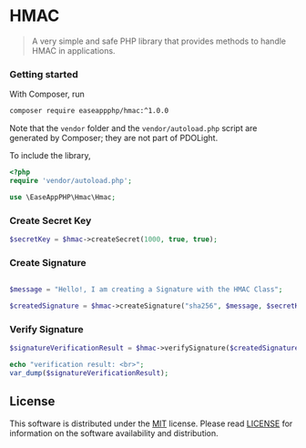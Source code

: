 # HMAC
> A very simple and safe PHP library that provides methods to handle HMAC in applications.


### Getting started
With Composer, run

```sh
composer require easeappphp/hmac:^1.0.0
```

Note that the `vendor` folder and the `vendor/autoload.php` script are generated by Composer; they are not part of PDOLight.

To include the library,

```php
<?php
require 'vendor/autoload.php';

use \EaseAppPHP\Hmac\Hmac;
```

### Create Secret Key

```php
$secretKey = $hmac->createSecret(1000, true, true);
```

### Create Signature

```php

$message = "Hello!, I am creating a Signature with the HMAC Class";

$createdSignature = $hmac->createSignature("sha256", $message, $secretKey, true, true);
```

### Verify Signature

```php
$signatureVerificationResult = $hmac->verifySignature($createdSignature, $userSuppliedSignature);

echo "verification result: <br>";
var_dump($signatureVerificationResult);
```

## License
This software is distributed under the [MIT](https://opensource.org/licenses/MIT) license. Please read [LICENSE](https://github.com/easeappphp/PDOLight/blob/main/LICENSE) for information on the software availability and distribution.
